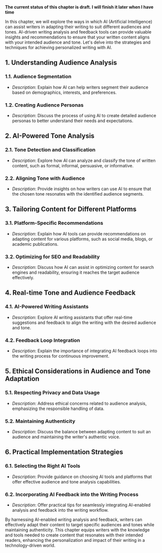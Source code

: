**The current status of this chapter is draft. I will finish it later when I have time**

In this chapter, we will explore the ways in which AI (Artificial Intelligence) can assist writers in adapting their writing to suit different audiences and tones. AI-driven writing analysis and feedback tools can provide valuable insights and recommendations to ensure that your written content aligns with your intended audience and tone. Let's delve into the strategies and techniques for achieving personalized writing with AI.

**1. Understanding Audience Analysis**
--------------------------------------

### 1.1. **Audience Segmentation**

* *Description*: Explain how AI can help writers segment their audience based on demographics, interests, and preferences.

### 1.2. **Creating Audience Personas**

* *Description*: Discuss the process of using AI to create detailed audience personas to better understand their needs and expectations.

**2. AI-Powered Tone Analysis**
-------------------------------

### 2.1. **Tone Detection and Classification**

* *Description*: Explore how AI can analyze and classify the tone of written content, such as formal, informal, persuasive, or informative.

### 2.2. **Aligning Tone with Audience**

* *Description*: Provide insights on how writers can use AI to ensure that the chosen tone resonates with the identified audience segments.

**3. Tailoring Content for Different Platforms**
------------------------------------------------

### 3.1. **Platform-Specific Recommendations**

* *Description*: Explain how AI tools can provide recommendations on adapting content for various platforms, such as social media, blogs, or academic publications.

### 3.2. **Optimizing for SEO and Readability**

* *Description*: Discuss how AI can assist in optimizing content for search engines and readability, ensuring it reaches the target audience effectively.

**4. Real-time Tone and Audience Feedback**
-------------------------------------------

### 4.1. **AI-Powered Writing Assistants**

* *Description*: Explore AI writing assistants that offer real-time suggestions and feedback to align the writing with the desired audience and tone.

### 4.2. **Feedback Loop Integration**

* *Description*: Explain the importance of integrating AI feedback loops into the writing process for continuous improvement.

**5. Ethical Considerations in Audience and Tone Adaptation**
-------------------------------------------------------------

### 5.1. **Respecting Privacy and Data Usage**

* *Description*: Address ethical concerns related to audience analysis, emphasizing the responsible handling of data.

### 5.2. **Maintaining Authenticity**

* *Description*: Discuss the balance between adapting content to suit an audience and maintaining the writer's authentic voice.

**6. Practical Implementation Strategies**
------------------------------------------

### 6.1. **Selecting the Right AI Tools**

* *Description*: Provide guidance on choosing AI tools and platforms that offer effective audience and tone analysis capabilities.

### 6.2. **Incorporating AI Feedback into the Writing Process**

* *Description*: Offer practical tips for seamlessly integrating AI-enabled analysis and feedback into the writing workflow.

By harnessing AI-enabled writing analysis and feedback, writers can effectively adapt their content to target specific audiences and tones while maintaining authenticity. This chapter equips writers with the knowledge and tools needed to create content that resonates with their intended readers, enhancing the personalization and impact of their writing in a technology-driven world.

